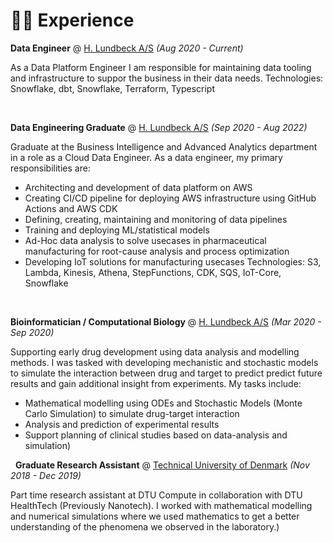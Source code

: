 # 👨‍💻 Experience

**Data Engineer** @ [H. Lundbeck A/S](https://www.lundbeck.com) _(Aug 2020 - Current)_

As a Data Platform Engineer I am responsible for maintaining data tooling and infrastructure to suppor the business in their data needs. 
Technologies: Snowflake, dbt, Snowflake, Terraform, Typescript

&nbsp;

**Data Engineering Graduate** @ [H. Lundbeck A/S](https://www.lundbeck.com) _(Sep 2020 - Aug 2022)_

Graduate at the Business Intelligence and Advanced Analytics department in a role as a Cloud Data Engineer.
As a data engineer, my primary responsibilities are:
- Architecting and development of data platform on AWS 
- Creating CI/CD pipeline for deploying AWS infrastructure using GitHub Actions and AWS CDK
- Defining, creating, maintaining and monitoring of data pipelines
- Training and deploying ML/statistical models
- Ad-Hoc data analysis to solve usecases in pharmaceutical manufacturing for root-cause analysis and process optimization
- Developing IoT solutions for manufacturing usecases
Technologies: S3, Lambda, Kinesis, Athena, StepFunctions, CDK, SQS, IoT-Core, Snowflake

&nbsp;

**Bioinformatician / Computational Biology** @ [H. Lundbeck A/S](https://www.lundbeck.com) _(Mar 2020 - Sep 2020)_

Supporting early drug development using data analysis and modelling methods. I was tasked with developing mechanistic and stochastic models to simulate the interaction between drug and target to predict predict future results and gain additional insight from experiments. My tasks include:
- Mathematical modelling using ODEs and Stochastic Models (Monte Carlo Simulation) to simulate drug-target interaction
- Analysis and prediction of experimental results
- Support planning of clinical studies based on data-analysis and simulation)

&nbsp;
**Graduate Research Assistant** @ [Technical University of Denmark](https://dtu.dk/) _(Nov 2018 - Dec 2019)_

Part time research assistant at DTU Compute in collaboration with DTU HealthTech (Previously Nanotech). I worked with mathematical modelling and numerical simulations where we used mathematics to get a better understanding of the phenomena we observed in the laboratory.)
